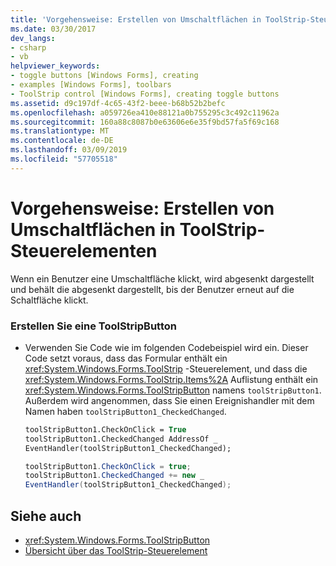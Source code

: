 ```yaml
---
title: 'Vorgehensweise: Erstellen von Umschaltflächen in ToolStrip-Steuerelementen'
ms.date: 03/30/2017
dev_langs:
- csharp
- vb
helpviewer_keywords:
- toggle buttons [Windows Forms], creating
- examples [Windows Forms], toolbars
- ToolStrip control [Windows Forms], creating toggle buttons
ms.assetid: d9c197df-4c65-43f2-beee-b68b52b2befc
ms.openlocfilehash: a059726ea410e88121a0b755295c3c492c11962a
ms.sourcegitcommit: 160a88c8087b0e63606e6e35f9bd57fa5f69c168
ms.translationtype: MT
ms.contentlocale: de-DE
ms.lasthandoff: 03/09/2019
ms.locfileid: "57705518"
---
```

# <a name="how-to-create-toggle-buttons-in-toolstrip-controls"></a>Vorgehensweise: Erstellen von Umschaltflächen in ToolStrip-Steuerelementen
Wenn ein Benutzer eine Umschaltfläche klickt, wird abgesenkt dargestellt und behält die abgesenkt dargestellt, bis der Benutzer erneut auf die Schaltfläche klickt.  
  
### <a name="to-create-a-toggling-toolstripbutton"></a>Erstellen Sie eine ToolStripButton  
  
-   Verwenden Sie Code wie im folgenden Codebeispiel wird ein. Dieser Code setzt voraus, dass das Formular enthält ein <xref:System.Windows.Forms.ToolStrip> -Steuerelement, und dass die <xref:System.Windows.Forms.ToolStrip.Items%2A> Auflistung enthält ein <xref:System.Windows.Forms.ToolStripButton> namens `toolStripButton1`. Außerdem wird angenommen, dass Sie einen Ereignishandler mit dem Namen haben `toolStripButton1_CheckedChanged`.  
  
    ```vb  
    toolStripButton1.CheckOnClick = True  
    toolStripButton1.CheckedChanged AddressOf _  
    EventHandler(toolStripButton1_CheckedChanged);  
    ```  
  
    ```csharp  
    toolStripButton1.CheckOnClick = true;  
    toolStripButton1.CheckedChanged += new _  
    EventHandler(toolStripButton1_CheckedChanged);  
    ```  
  
## <a name="see-also"></a>Siehe auch
- <xref:System.Windows.Forms.ToolStripButton>
- [Übersicht über das ToolStrip-Steuerelement](toolstrip-control-overview-windows-forms.md)
